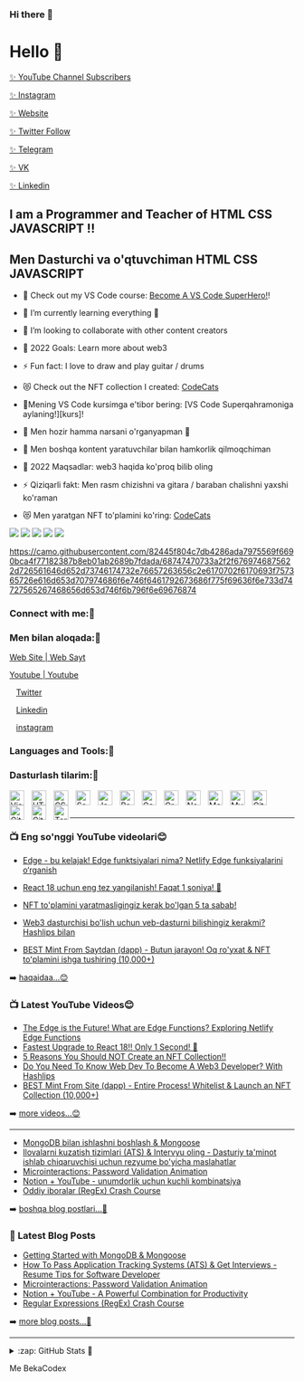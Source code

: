 ### Hi there 👋

<!--
**T0mHardy/T0mHardy** is a ✨ _special_ ✨ repository because its `README.md` (this file) appears on your GitHub profile.

Here are some ideas to get you started:

- 🔭 I’m currently working on ...
- 🌱 I’m currently learning ...
- 👯 I’m looking to collaborate on ...
- 🤔 I’m looking for help with ...
- 💬 Ask me about ...
- 📫 How to reach me: ...
- 😄 Pronouns: ...
- ⚡ Fun fact: ...



### Hi there 👋

<!--
**bekacodex/BekaCodex** is a ✨ _special_ ✨ repository because its `README.md` (this file) appears on your GitHub profile.

Here are some ideas to get you started:

- 🔭 I’m currently working on ...
- 🌱 I’m currently learning ...
- 👯 I’m looking to collaborate on ...
- 🤔 I’m looking for help with ...
- 💬 Ask me about ...
- 📫 How to reach me: ...
- 😄 Pronouns: ...
- ⚡ Fun fact: ...
-->



# Hello 👋

[ ✨ YouTube Channel Subscribers ](https://www.youtube.com/channel/UCgynQvkHb3rHqTiWz097oyw)

[ ✨ Instagram](https://www.instagram.com/akmaluralov01/)

[ ✨ Website](/)

[ ✨ Twitter Follow](https://twitter.com/Beka10497043)

[ ✨ Telegram]()

[ ✨ VK](https://)

[ ✨ Linkedin](https://www.linkedin.com/in/og-abek-khudayberdiyev-7b4897222?fromQR=1)


## I am a Programmer and Teacher of HTML CSS JAVASCRIPT !!
## Men Dasturchi va o'qtuvchiman HTML CSS JAVASCRIPT 

- 🔭 Check out my VS Code course: [Become A VS Code SuperHero!][course]!
- 🌱 I’m currently learning everything 🤣
- 👯 I’m looking to collaborate with other content creators
- 🥅 2022 Goals: Learn more about web3
- ⚡ Fun fact: I love to draw and play guitar / drums
- 😻 Check out the NFT collection I created: [CodeCats](https://opensea.io/assets/0x495f947276749ce646f68ac8c248420045cb7b5e/35009603932437835153702402186719701739002995850293022634192127449689522962433/)


- 🔭Mening VS Code kursimga e'tibor bering: [VS Code Superqahramoniga aylaning!][kurs]!
- 🌱 Men hozir hamma narsani o'rganyapman 🤣
- 👯 Men boshqa kontent yaratuvchilar bilan hamkorlik qilmoqchiman
- 🥅 2022 Maqsadlar: web3 haqida ko'proq bilib oling
- ⚡ Qiziqarli fakt: Men rasm chizishni va gitara / baraban chalishni yaxshi ko'raman
- 😻 Men yaratgan NFT to'plamini ko'ring:  [CodeCats](https://opensea.io/assets/0x495f947276749ce646f68ac8c248420045cb7b5e/35009603932437835153702402186719701739002995850293022634192127449689522962433/)


[![](https://raw.githubusercontent.com/vn7n24fzkq/github-profile-summary-cards-example/master/profile-summary-card-output/tokyonight/0-profile-details.svg)](https://github.com/vn7n24fzkq/github-profile-summary-cards)
[![](https://raw.githubusercontent.com/vn7n24fzkq/github-profile-summary-cards-example/master/profile-summary-card-output/tokyonight/1-repos-per-language.svg)](https://github.com/vn7n24fzkq/github-profile-summary-cards) [![](https://raw.githubusercontent.com/vn7n24fzkq/github-profile-summary-cards-example/master/profile-summary-card-output/tokyonight/2-most-commit-language.svg)](https://github.com/vn7n24fzkq/github-profile-summary-cards)
[![](https://raw.githubusercontent.com/vn7n24fzkq/github-profile-summary-cards-example/master/profile-summary-card-output/tokyonight/3-stats.svg)](https://github.com/vn7n24fzkq/github-profile-summary-cards) [![](https://raw.githubusercontent.com/vn7n24fzkq/github-profile-summary-cards-example/master/profile-summary-card-output/tokyonight/4-productive-time.svg)](https://github.com/vn7n24fzkq/github-profile-summary-cards)


https://camo.githubusercontent.com/82445f804c7db4286ada7975569f6690bca4f77182387b8eb01ab2689b7fdada/68747470733a2f2f6769746875622d726561646d652d73746174732e76657263656c2e6170702f6170693f757365726e616d653d707974686f6e746f6461792673686f775f69636f6e733d74727565267468656d653d746f6b796f6e69676874






### Connect with me:🤝
### Men bilan aloqada:🤝


[Web Site | Web Sayt](https://bekacoder.netlify.app/)
&nbsp;&nbsp;

[Youtube |  Youtube](https://www.youtube.com/channel/UCgynQvkHb3rHqTiWz097oyw)

&nbsp;&nbsp;
[Twitter](https://twitter.com/Beka10497043)

&nbsp;&nbsp;
[Linkedin](https://www.linkedin.com/in/og-abek-khudayberdiyev-7b4897222?fromQR=1)

&nbsp;&nbsp;
[instagram](https://www.instagram.com/beka_391/)


### Languages and Tools:🚀
### Dasturlash tilarim:🚀

[<img align="left" alt="Visual Studio Code" width="26px" src="https://cdn.jsdelivr.net/gh/devicons/devicon/icons/vscode/vscode-original.svg" style="padding-right:10px;" />][webdevplaylist]
[<img align="left" alt="HTML5" width="26px" src="https://cdn.jsdelivr.net/gh/devicons/devicon/icons/html5/html5-original.svg" style="padding-right:10px;" />][webdevplaylist]
[<img align="left" alt="CSS3" width="26px" src="https://cdn.jsdelivr.net/gh/devicons/devicon/icons/css3/css3-original.svg" style="padding-right:10px;" />][cssplaylist]
[<img align="left" alt="Sass" width="26px" src="https://cdn.jsdelivr.net/gh/devicons/devicon/icons/sass/sass-original.svg" style="padding-right:10px;" />][cssplaylist]
[<img align="left" alt="JavaScript" width="26px" src="https://cdn.jsdelivr.net/gh/devicons/devicon/icons/javascript/javascript-original.svg" style="padding-right:10px;" />][jsplaylist]
[<img align="left" alt="React" width="26px" src="https://cdn.jsdelivr.net/gh/devicons/devicon/icons/react/react-original.svg" style="padding-right:10px;" />][reactplaylist]
[<img align="left" alt="Gatsby" width="26px" src="https://cdn.jsdelivr.net/gh/devicons/devicon/icons/gatsby/gatsby-original.svg" style="padding-right:10px;" />][webdevplaylist]
[<img align="left" alt="GraphQL" width="26px" src="https://cdn.jsdelivr.net/gh/devicons/devicon/icons/graphql/graphql-plain.svg" style="padding-right:10px;" />][webdevplaylist]
[<img align="left" alt="Node.js" width="26px" src="https://cdn.jsdelivr.net/gh/devicons/devicon/icons/nodejs/nodejs-original.svg" style="padding-right:10px;" />][webdevplaylist]
[<img align="left" alt="MongoDB" width="26px" src="https://cdn.jsdelivr.net/gh/devicons/devicon/icons/mongodb/mongodb-original.svg" style="padding-right:10px;" />][webdevplaylist]
[<img align="left" alt="MySQL" width="26px" src="https://cdn.jsdelivr.net/gh/devicons/devicon/icons/mysql/mysql-original.svg" style="padding-right:10px;" />][webdevplaylist]
[<img align="left" alt="Git" width="26px" src="https://cdn.jsdelivr.net/gh/devicons/devicon/icons/git/git-original.svg" style="padding-right:10px;" />][webdevplaylist]
[<img align="left" alt="GitHub" width="26px" src="https://user-images.githubusercontent.com/3369400/139447912-e0f43f33-6d9f-45f8-be46-2df5bbc91289.png" style="padding-right:10px;" />](https://www.youtube.com/playlist?list=PLkwxH9e_vrAJ0WbEsFA9W3I1W-g_BTsbt#gh-dark-mode-only)
[<img align="left" alt="GitHub" width="26px" src="https://user-images.githubusercontent.com/3369400/139448065-39a229ba-4b06-434b-bc67-616e2ed80c8f.png" style="padding-right:10px;" />](https://www.youtube.com/playlist?list=PLkwxH9e_vrAJ0WbEsFA9W3I1W-g_BTsbt#gh-light-mode-only)
[<img align="left" alt="Terminal" width="26px" src="./img/terminal-light.svg" />](https://www.youtube.com/playlist?list=PLkwxH9e_vrAJ0WbEsFA9W3I1W-g_BTsbt#gh-light-mode-only)

<br />
<br />

---

### 📺 Eng so'nggi YouTube videolari😊

<!-- YOUTUBE:BOSHLASH -->
- [Edge - bu kelajak! Edge funktsiyalari nima? Netlify Edge funksiyalarini o‘rganish](https://bekacoder.netlify.app/)
- [React 18 uchun eng tez yangilanish! Faqat 1 soniya! 🤯](https://www.youtube.com/channel/UCgynQvkHb3rHqTiWz097oyw)

- [NFT to'plamini yaratmasligingiz kerak bo'lgan 5 ta sabab!](https://opensea.io/assets/0x495f947276749ce646f68ac8c248420045cb7b5e/35009603932437835153702402186719701739002995850293022634192127449689522962433/)

- [Web3 dasturchisi bo'lish uchun veb-dasturni bilishingiz kerakmi? Hashlips bilan](https://www.w3schools.com/)

- [BEST Mint From Saytdan &lpar;dapp&rpar; - Butun jarayon! Oq ro'yxat &amp; NFT toʻplamini ishga tushiring &lpar;10,000+&rpar;](https://opensea.io/assets/0x495f947276749ce646f68ac8c248420045cb7b5e/35009603932437835153702402186719701739002995850293022634192127449689522962433/)
<!-- YOUTUBE:END -->

➡️ [haqaidaa...😊](https://bekacoder.netlify.app/)


### 📺 Latest YouTube Videos😊

<!-- YOUTUBE:START -->
- [The Edge is the Future! What are Edge Functions? Exploring Netlify Edge Functions](https://www.youtube.com/watch?v=mQwWWxYd-SY)
- [Fastest Upgrade to React 18!! Only 1 Second! 🤯](https://www.youtube.com/channel/UCgynQvkHb3rHqTiWz097oyw)
- [5 Reasons You Should NOT Create an NFT Collection!!](https://opensea.io/assets/0x495f947276749ce646f68ac8c248420045cb7b5e/35009603932437835153702402186719701739002995850293022634192127449689522962433/)
- [Do You Need To Know Web Dev To Become A Web3 Developer? With Hashlips](https://www.w3schools.com/)
- [BEST Mint From Site &lpar;dapp&rpar; - Entire Process! Whitelist &amp; Launch an NFT Collection &lpar;10,000+&rpar;](https://opensea.io/assets/0x495f947276749ce646f68ac8c248420045cb7b5e/35009603932437835153702402186719701739002995850293022634192127449689522962433/)
<!-- YOUTUBE:END -->



➡️ [more videos...😊](https://bekacoder.netlify.app/)


---

<!-- BLOG-POST-LIST:START -->
- [MongoDB bilan ishlashni boshlash &amp; Mongoose](https://www.youtube.com/channel/UCgynQvkHb3rHqTiWz097oyw)
- [Ilovalarni kuzatish tizimlari &lpar;ATS&rpar; &amp; Intervyu oling - Dasturiy ta'minot ishlab chiqaruvchisi uchun rezyume bo'yicha maslahatlar](https://www.youtube.com/channel/UCgynQvkHb3rHqTiWz097oyw)
- [Microinteractions: Password Validation Animation](https://bekacoder.netlify.app/)
- [Notion + YouTube - unumdorlik uchun kuchli kombinatsiya](https://bekacoder.netlify.app/)
- [Oddiy iboralar &lpar;RegEx&rpar; Crash Course](https://www.instagram.com/beka_391/)
<!-- BLOG-POST-LIST:END -->

➡️ [boshqa blog postlari...🚀](https://bekacoder.netlify.app/)




### 📕 Latest Blog Posts

<!-- BLOG-POST-LIST:START -->
- [Getting Started with MongoDB &amp; Mongoose](https://bekacoder.netlify.app/)
- [How To Pass Application Tracking Systems &lpar;ATS&rpar; &amp; Get Interviews - Resume Tips for Software Developer](https://www.youtube.com/channel/UCgynQvkHb3rHqTiWz097oyw)
- [Microinteractions: Password Validation Animation](https://bekacoder.netlify.app/)
- [Notion + YouTube - A Powerful Combination for Productivity](https://bekacoder.netlify.app/)
- [Regular Expressions &lpar;RegEx&rpar; Crash Course](https://www.instagram.com/beka_391/)
<!-- BLOG-POST-LIST:END -->

➡️ [more blog posts...🚀](https://bekacoder.netlify.app/)

---


<details>
  <summary>:zap: GitHub Stats 🚀</summary>

  <img align="left" alt="codeSTACKr's GitHub Stats" src="https://github.com/bekacodex5" />

</details>

[website]: https://bekacoder.netlify.app/
[course]: https://bekacoder.netlify.app/
[twitter]:https://twitter.com/Beka10497043
[youtube]: https://www.linkedin.com/in/og-abek-khudayberdiyev-7b4897222?fromQR=1
[instagram]: https://www.instagram.com/beka_391/
[linkedin]: https://www.linkedin.com/in/og-abek-khudayberdiyev-7b4897222?fromQR=1
[webdevplaylist]:https://www.linkedin.com/in/og-abek-khudayberdiyev-7b4897222?fromQR=1
[jsplaylist]:  https://www.instagram.com/beka_391/
[cssplaylist]:  https://www.instagram.com/beka_391/
[reactplaylist]: https://www.linkedin.com/in/og-abek-khudayberdiyev-7b4897222?fromQR=1

Me BekaCodex

